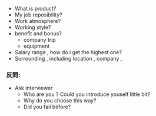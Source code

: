 - What is product?
- My job reposibility?
- Work atmosphere?
- Working style?
- benefit and bonus? 
    + company trip
    + equipment 
- Salary range , how do i get the highest one?
- Surrounding , including location , company , 



### 反問:
- Ask interviewer 
    + Who are you ? Could you introduce youself little bit?
    + Why do you choose this way?
    + Did you fail before?
